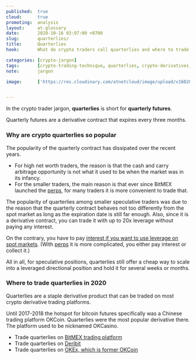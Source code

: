 ```yaml
---
published:  true
cloud:      true
promoting:  analysis
layout:     at-glossary
date:       2020-10-16 03:07:00 +0700
slug:       quarterlies/
title:      Quarterlies
hook:       What do crypto traders call quarterlies and where to trade it?

categories: [crypto-jargon]
tags:       [crypto-trading-technique, quarterlies, crypto-derivatives, inverse-swap, bitmex, deribit]
note:       jargon

image:      ['https://res.cloudinary.com/atnetcloud/image/upload/v1602838444/pexels-karolina-grabowska-4021883_mnmgpn.jpg']


---
```


In the crypto trader jargon, **quarterlies** is short for **quarterly futures**.

Quarterly futures are a derivative contract that expires every three months.

### Why are crypto quarterlies so popular

The popularity of the quarterly contract has dissipated over the recent years.

* For high net worth traders, the reason is that the cash and carry arbitrage opportunity is not what it used to be when the market was in its infancy.
* For the smaller traders, the main reason is that ever since BitMEX launched the [perps](/glossary/perps/), for many traders it is more convenient to trade that.

The popularity of quarterlies among smaller speculative traders was due to the reason that the quarterly contract behaves not too differently from the spot market as long as the expiration date is still far enough. Also, since it is a derivative contract, you can trade it with up to 20x leverage without paying any interest.

On the contrary, you have to pay [interest if you want to use leverage on spot markets](/strategy/lending/). (With [perps](/glossary/perps/) it is more complicated, you either pay interest or collect it.)

All in all, for speculative positions, quarterlies still offer a cheap way to scale into a leveraged directional position and hold it for several weeks or months.

### Where to trade quarterlies in 2020

Quarterlies are a staple derivative product that can be traded on most crypto derivative trading platforms.

Until 2017-2018 the hotspot for bitcoin futures specifically was a Chinese trading platform OKCoin. Quarterlies were the most popular derivative there. The platform used to be nicknamed OKCasino.

* Trade quarterlies on [BitMEX trading platform](http://bit.ly/2Muo11z)
* Trade quarterlies on [Deribit](http://bit.ly/deribit)
* Trade quarterlies on [OKEx, which is former OKCoin](http://bit.ly/okex-affilatnet-2020)
